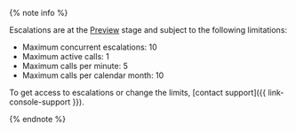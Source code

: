 {% note info %}

Escalations are at the [Preview](../../overview/concepts/launch-stages.md) stage and subject to the following limitations:
* Maximum concurrent escalations: 10
* Maximum active calls: 1
* Maximum calls per minute: 5
* Maximum calls per calendar month: 10

To get access to escalations or change the limits, [contact support]({{ link-console-support }}).

{% endnote %}
